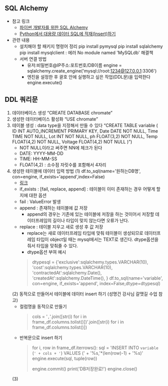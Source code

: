 ## SQL Alchemy
- 참고 링크
    - <a href="https://soogoonsoogoonpythonists.github.io/sqlalchemy-for-pythonist/tutorial/">파이썬 개발자를 위한 SQL Alchemy</a>
    - <a href="https://go-for-data.tistory.com/entry/01SQLBulkInsert/">Python에서 대용량 데이터 SQL에 적재(Insert)하기</a>
- 관련 내용
    - 설치해야 할 패키지 명령어 정리
        pip install pymysql
        pip install sqlalchemy
        pip install mysqlclient : 에러 No module named 'MySQLdb' 해결책
    - 서버 연결 방법
        - 유저:비밀번호@IP주소:포트번호/DB이름
            engine = sqlalchemy.create_engine('mysql://root:1234@127.0.0.1:3306')
        - 엔진을 설정한 후 괄호 안에 실행하고 싶은 작업(DDL문)을 입력한다
            engine.execute()

## DDL 쿼리문
1. 데이터베이스 생성
    “CREATE DATABASE chromate”
2. 생성한 데이터베이스 활성화
    “USE chromate”
3. 테이블 생성 : data type을 지정해서 만들 수 있다
    “CREATE TABLE variable ( ID INT AUTO_INCREMENT PRIMARY KEY, Date DATE NOT NULL, Time TIME NOT NULL, Lot INT NOT NULL, ph FLOAT(3,2) NOT NULL, Temp FLOAT(4,2) NOT NULL, Voltage FLOAT(4,2) NOT NULL )”)
    - NOT NULL이라고 써주면 NN에 체크가 된다
    - DATE: YYYY-MM-DD
    - TIME: HH-MM-SS
    - FLOAT(4,2) : 소수점 자릿수를 포함해서 4자리
4. 생성한 테이블에 데이터 입력 방법
    (1) df.to_sql(name='원하는DB명', con=engine, if_exists='append',index=False)
    - <a href=”[https://hongjuzzang.github.io/howto/dataframe_to_mysql/](https://hongjuzzang.github.io/howto/dataframe_to_mysql/)”>링크</a>
    - if_exists : [fail, replace, append] : 테이블이 이미 존재하는 경우 어떻게 할지에 대한 옵션
    - fail : ValueError 발생
    - append : 존재하는 테이블에 값 저장
        - append의 경우는 기존에 있는 테이블에 저장을 하는 것이어서 저장할 데이터프레임의 길이나 타입이 맞지 않는다면 오류가 난다.
    - replace : 테이블 지우고 새로 생성 후 값 저장
        - replace는 새로 데이터프레임 타입에 맞춰 테이블이 생성되므로 데이터프레임 타입이 object일 때는 mysql에서는 TEXT로 생긴다. dtype옵션을 줘서 타입을 맞춰줄 수 있다.
        - dtype옵션 부여 예시
        > dtypesql = {'exclusive':sqlalchemy.types.VARCHAR(10),
                           'cost':sqlalchemy.types.VARCHAR(10),
                           'contractedAt':sqlalchemy.Date(),
                           'createdAt':sqlalchemy.DateTime(),
        }
        df.to_sql(name='variable', con=engine, if_exists='append', index=False,dtype=dtypesql)
        > 
    (2)  동적으로 만들어서 테이블에 데이터 insert 하기 (성명건 강사님 갈맷길 수업 참고)
    - 컬럼명을 동적으로 만들기
        > cols = '`,`'.join([str(i) for i in frame_df.columns.tolist()])'.join([str(i) for i in frame_df.columns.tolist()])
        > 
    - 반복문으로 insert 하기
        > for i, row in frame_df.iterrows():
             sql = 'INSERT INTO `variable` (`' + cols + '`) VALUES (' + '%s,'*(len(row)-1) + '%s)'
             engine.execute(sql, tuple(row))
        > 
        > engine.commit()
        print('DB저장완료!')
        engine.close()
        > 
    (3)
